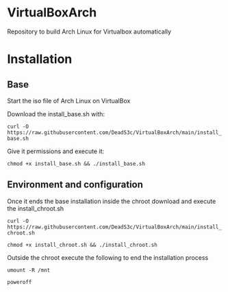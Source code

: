 # VirtualBoxArch
Repository to build Arch Linux for Virtualbox automatically

# Installation
## Base
Start the iso file of Arch Linux on VirtualBox

Download the install_base.sh with: 

`curl -O https://raw.githubusercontent.com/DeadS3c/VirtualBoxArch/main/install_base.sh`

Give it permissions and execute it: 

`chmod +x install_base.sh && ./install_base.sh`

## Environment and configuration
Once it ends the base installation inside the chroot download and execute the install_chroot.sh

`curl -O https://raw.githubusercontent.com/DeadS3c/VirtualBoxArch/main/install_chroot.sh`

`chmod +x install_chroot.sh && ./install_chroot.sh`

Outside the chroot execute the following to end the installation process

`umount -R /mnt`

`poweroff`
